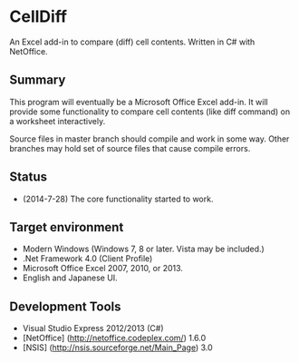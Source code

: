 CellDiff
========

An Excel add-in to compare (diff) cell contents. Written in C# with NetOffice.

## Summary

This program will eventually be a Microsoft Office Excel add-in.
It will provide some functionality to compare cell contents (like diff command) on a worksheet interactively.

Source files in master branch should compile and work in some way.
Other branches may hold set of source files that cause compile errors.

## Status

* (2014-7-28) The core functionality started to work.

## Target environment

* Modern Windows (Windows 7, 8 or later.  Vista may be included.) 
* .Net Framework 4.0 (Client Profile)
* Microsoft Office Excel 2007, 2010, or 2013.
* English and Japanese UI.

## Development Tools

* Visual Studio Express 2012/2013 (C#)
* [NetOffice] (http://netoffice.codeplex.com/) 1.6.0
* [NSIS] (http://nsis.sourceforge.net/Main_Page) 3.0

